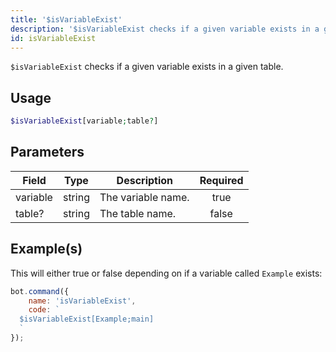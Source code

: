 ```yaml
---
title: '$isVariableExist'
description: '$isVariableExist checks if a given variable exists in a given table.'
id: isVariableExist
---
```


`$isVariableExist` checks if a given variable exists in a given table.

## Usage

```php
$isVariableExist[variable;table?]
```

## Parameters

| Field    | Type   | Description        | Required |
| -------- | ------ | ------------------ |:--------:|
| variable | string | The variable name. |   true   |
| table?   | string | The table name.    |  false   |

## Example(s)

This will either true or false depending on if a variable called `Example` exists:

```javascript
bot.command({
    name: 'isVariableExist',
    code: `
  $isVariableExist[Example;main]
  `
});
```
